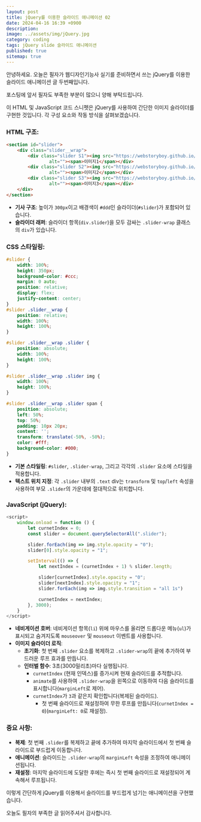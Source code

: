 ```yaml
---
layout: post
title: jQuery를 이용한 슬라이드 애니메이션 02
date: 2024-04-16 16:39 +0900
description: 
image: ../assets/img/jQuery.jpg
category: coding
tags: jQuery slide 슬라이드 애니메이션
published: true
sitemap: true
---
```


안녕하세요. 오늘은 필자가 웹디자인기능사 실기를 준비하면서 쓰는 jQuery를 이용한 슬라이드 애니메이션 글 두번째입니다.

포스팅에 앞서 필자도 부족한 부분이 많으니 양해 부탁드립니다.

이 HTML 및 JavaScript 코드 스니펫은 jQuery를 사용하여 간단한 이미지 슬라이더를 구현한 것입니다. 각 구성 요소와 작동 방식을 살펴보겠습니다.

### HTML 구조:
````html
<section id="slider">
    <div class="slider__wrap">
        <div class="slider S1"><img src="https://webstoryboy.github.io/webstoryboy/w_webd/slider/slider01.jpg"
                alt=""><span>이미지1</span></div>
        <div class="slider S2"><img src="https://webstoryboy.github.io/webstoryboy/w_webd/slider/slider02.jpg"
                alt=""><span>이미지2</span></div>
        <div class="slider S3"><img src="https://webstoryboy.github.io/webstoryboy/w_webd/slider/slider03.jpg"
                alt=""><span>이미지3</span></div>
    </div>
</section>
````

- **기사 구조**: 높이가 `300px`이고 배경색이 `#ddd`인 슬라이더(`#slider`)가 포함되어 있습니다.
- **슬라이더 래퍼**: 슬라이더 항목(`div.slider`)을 모두 감싸는 `.slider-wrap` 클래스의 `div`가 있습니다.

### CSS 스타일링:
````css
#slider {
    width: 100%;
    height: 350px;
    background-color: #ccc;
    margin: 0 auto;
    position: relative;
    display: flex;
    justify-content: center;
}
#slider .slider__wrap {
    position: relative;
    width: 100%;
    height: 100%;
}

#slider .slider__wrap .slider {
    position: absolute;
    width: 100%;
    height: 100%;
}

#slider .slider__wrap .slider img {
    width: 100%;
    height: 100%;
}

#slider .slider__wrap .slider span {
    position: absolute;
    left: 50%;
    top: 50%;
    padding: 10px 20px;
    content: '';
    transform: translate(-50%, -50%);
    color: #fff;
    background-color: #000;
}
````

- **기본 스타일링**: `#slider`, `.slider-wrap`, 그리고 각각의 `.slider` 요소에 스타일을 적용합니다.
- **텍스트 위치 지정**: 각 `.slider` 내부의 `.text` div는 `transform` 및 `top`/`left` 속성을 사용하여 부모 `.slider`의 가운데에 절대적으로 위치합니다.

### JavaScript (jQuery):
````javascript
<script>
    window.onload = function () {
        let curnetIndex = 0;
        const slider = document.querySelectorAll(".slider");

        slider.forEach(img => img.style.opacity = "0");
        slider[0].style.opacity = "1";

        setInterval(() => {
            let nextIndex = (curnetIndex + 1) % slider.length;

            slider[curnetIndex].style.opacity = "0";
            slider[nextIndex].style.opacity = "1";
            slider.forEach(img => img.style.transition = "all 1s")

            curnetIndex = nextIndex;
        }, 3000);
    }
</script>
````

- **네비게이션 호버**: 네비게이션 항목(`li`) 위에 마우스를 올리면 드롭다운 메뉴(`ul`)가 표시되고 숨겨지도록 `mouseover` 및 `mouseout` 이벤트를 사용합니다.
- **이미지 슬라이더 로직**:
  - **초기화**: 첫 번째 `.slider` 요소를 복제하고 `.slider-wrap`의 끝에 추가하여 부드러운 루프 효과를 만듭니다.
  - **인터벌 함수**: 3초(3000밀리초)마다 실행됩니다.
    - `curnetIndex` (현재 인덱스)를 증가시켜 현재 슬라이드를 추적합니다.
    - `animate`를 사용하여 `.slider-wrap`을 왼쪽으로 이동하여 다음 슬라이드를 표시합니다(`marginLeft`로 제어).
    - `curnetIndex`가 `3`과 같은지 확인합니다(복제된 슬라이드).
      - 첫 번째 슬라이드로 재설정하여 무한 루프를 만듭니다(`curnetIndex = 0`)(`marginLeft: 0`로 재설정).

### 중요 사항:
- **복제**: 첫 번째 `.slider`를 복제하고 끝에 추가하여 마지막 슬라이드에서 첫 번째 슬라이드로 부드럽게 이동합니다.
- **애니메이션**: 슬라이드는 `.slider-wrap`의 `marginLeft` 속성을 조정하여 애니메이션됩니다.
- **재설정**: 마지막 슬라이드에 도달한 후에는 즉시 첫 번째 슬라이드로 재설정되어 계속해서 루프됩니다.

이렇게 간단하게 jQuery를 이용해서 슬라이드를 부드럽게 넘기는 애니메이션을 구현했습니다.

오늘도 필자의 부족한 글 읽어주셔서 감사합니다.